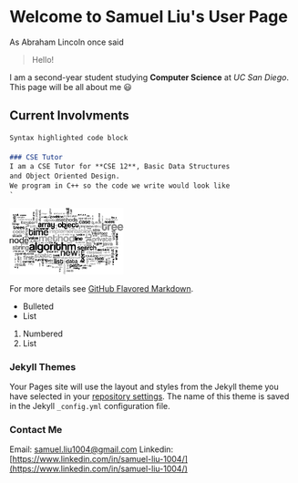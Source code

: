 # Welcome to Samuel Liu's User Page

As Abraham Lincoln once said
> Hello!

I am a second-year student studying **Computer Science** at *UC San Diego*. This page will be all about me :smiley:

## Current Involvments

```markdown
Syntax highlighted code block

### CSE Tutor
I am a CSE Tutor for **CSE 12**, Basic Data Structures 
and Object Oriented Design. 
We program in C++ so the code we write would look like
`
```
![Data Structures](https://github.com/samliu000/CSE-110-Lab-1/blob/main/DSImage.png)

For more details see [GitHub Flavored Markdown](https://guides.github.com/features/mastering-markdown/).

- Bulleted
- List

1. Numbered
2. List
### Jekyll Themes

Your Pages site will use the layout and styles from the Jekyll theme you have selected in your [repository settings](https://github.com/samliu000/CSE-110-Lab-1/settings). The name of this theme is saved in the Jekyll `_config.yml` configuration file.

### Contact Me
Email: samuel.liu1004@gmail.com
Linkedin: [https://www.linkedin.com/in/samuel-liu-1004/](https://www.linkedin.com/in/samuel-liu-1004/)

